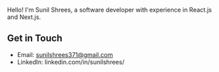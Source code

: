 
Hello! I'm Sunil Shrees, a software developer with experience in React.js and Next.js.

## Get in Touch

- Email: sunilshrees371@gmail.com
- LinkedIn: linkedin.com/in/sunilshrees/
